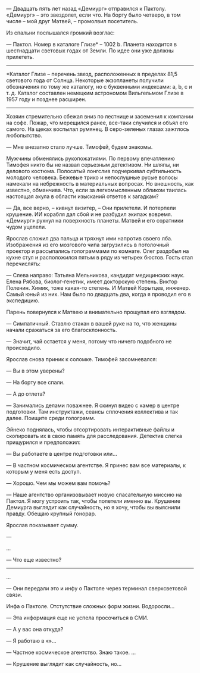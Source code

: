 — Двадцать пять лет назад «Демиург» отправился к Пактолу. «Демиург» – это звездолет, если что. На борту было четверо, в том числе – мой друг Матвей, – промолвил посетитель.

Из спальни послышался громкий возглас:

— Пактол. Номер в каталоге Глизе\* – 1002 b. Планета находится в шестнадцати световых годах от Земли. По идее они уже должны прилететь.

---
\*Каталог Глизе – перечень звезд, расположенных в пределах 81,5 светового года от Солнца. Некоторые экзопланеты получили обозначения по тому же каталогу, но с буквенными индексами: a, b, c и т. д. Каталог составлен немецким астрономом Вильгельмом Глизе в 1957 году и позднее расширен.

---
Хозяин стремительно сбежал вниз по лестнице и засеменил к компании на софе. Пожар, что мерещился ранее, все-таки случился и объял его самого. На щеках воспылал румянец. В серо-зеленых глазах зажглось любопытство.

— Мне внезапно стало лучше. Тимофей, будем знакомы.

Мужчины обменялись рукопожатиями. По первому впечатлению Тимофея никто бы не назвал серьезным детективом. Ни шляпы, ни делового костюма. Полосатый лонгслив подчеркивал субтильность молодого человека. Бежевые трико и непослушные русые волосы намекали на небрежность в материальных вопросах. Но внешность, как известно, обманчива. Что, если за легкомысленным обликом таилась настоящая акула в области изысканий ответов к загадкам?

— Да, все верно, – кивнул визитер, – Они прилетели. И потерпели крушение. ИИ корабля дал сбой и не разбудил экипаж вовремя. «Демиург» рухнул на поверхность планеты. Матвей и его соратники чудом уцелели.

Ярослав сложил два пальца и тряхнул ими напротив своего лба. Изображения из его мозгового чипа загрузились в потолочный проектор и рассыпались голограммами по комнате. Олег раздобыл на кухне стул и расположился пятым в ряду из четырех бюстов. Гость стал перечислять:

— Слева направо: Татьяна Мельникова, кандидат медицинских наук. Елена Рябова, биолог-генетик, имеет докторскую степень. Виктор Поленин. Химик, тоже какая-то степень. И Матвей Корытцев, инженер. Самый юный из них. Нам было по двадцать два, когда я проводил его в экспедицию. 

Парень повернулся к Матвею и внимательно прощупал его взглядом.

— Симпатичный. Ставлю стакан в вашей руке на то, что женщины начали сражаться за его благосклонность.

— Значит, чай остается у меня, потому что ничего подобного не происходило.

Ярослав снова приник к соломке. Тимофей засомневался:

— Вы в этом уверены?

— На борту все спали.

— А до отлета?

— Занимались делами поважнее. Я скинул видео с камер в центре подготовки. Там инструктажи, сеансы сплочения коллектива и так далее. Поищите среди голограмм.

Эйнеко поднялась, чтобы отсортировать интерактивные файлы и скопировать их в свою память для расследования. Детектив слегка прищурился и предположил:

— Вы работаете в центре подготовки или...

— В частном космическом агентстве. Я принес вам все материалы, к которым у меня есть доступ. 

— Хорошо. Чем мы можем вам помочь?

— Наше агентство организовывает новую спасательную миссию на Пактол. Я могу устроить так, чтобы полетели именно вы. Крушение Демиурга выглядит как случайность, но я хочу, чтобы вы выяснили правду. Обещаю крупный гонорар.

Ярослав показывает сумму.

— 



...


— Что еще известно?

---
...

— Они передали это и инфу о Пактоле через терминал сверхсветовой связи.

Инфа о Пактоле. Отстутствие сложных форм жизни. Водоросли...

— Эта информация еще не успела просочиться в СМИ.

— А у вас она откуда?

— Я работаю в «»...

— Частное космическое агентство. Знаю такое. 
...

— Крушение выглядит как случайность, но...


